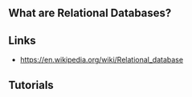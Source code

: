 ## What are Relational Databases?

## Links
- https://en.wikipedia.org/wiki/Relational_database


## Tutorials

<!-- Embedded links -->
<!-- [1]: https://github.com/nchristie/tech_notes/blob/master/x/xxx.md -->
